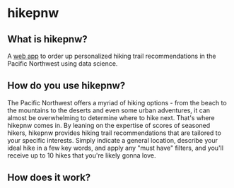 # hikepnw
## What is hikepnw?
A [web app](hikepnw.us) to order up personalized hiking trail recommendations in the Pacific Northwest using data science.

## How do you use hikepnw?
The Pacific Northwest offers a myriad of hiking options - from the beach to the mountains to the deserts and even some urban adventures, it can almost be overwhelming to determine where to hike next. That's where hikepnw comes in. By leaning on the expertise of scores of seasoned hikers, hikepnw provides hiking trail recommendations that are tailored to your specific interests. Simply indicate a general location, describe your ideal hike in a few key words, and apply any "must have" filters, and you'll receive up to 10 hikes that you're likely gonna love.

## How does it work?
